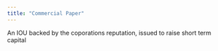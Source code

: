 ```yaml
---
title: "Commercial Paper"
---
```

An IOU backed by the coporations reputation, issued to raise short term capital

